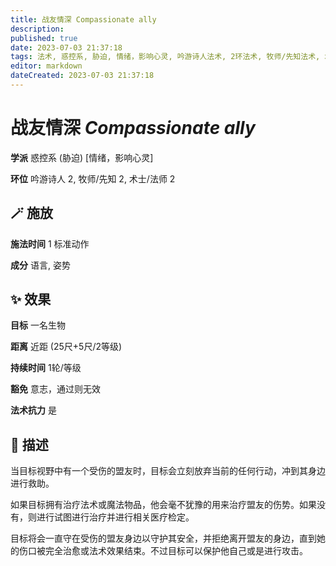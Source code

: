 ```yaml
---
title: 战友情深 Compassionate ally
description: 
published: true
date: 2023-07-03 21:37:18
tags: 法术, 惑控系, 胁迫, 情绪，影响心灵, 吟游诗人法术, 2环法术, 牧师/先知法术, 术士/法师法术
editor: markdown
dateCreated: 2023-07-03 21:37:18
---
```


# **战友情深** *Compassionate ally*

**学派** 惑控系 (胁迫) \[情绪，影响心灵\] 

**环位** 吟游诗人 2, 牧师/先知 2, 术士/法师 2

## 🪄 施放

**施法时间** 1 标准动作

**成分** 语言, 姿势

## ✨ 效果 

**目标** 一名生物 

**距离** 近距 (25尺+5尺/2等级)  

**持续时间** 1轮/等级 

**豁免** 意志，通过则无效

**法术抗力** 是

## 📖 描述

当目标视野中有一个受伤的盟友时，目标会立刻放弃当前的任何行动，冲到其身边进行救助。

如果目标拥有治疗法术或魔法物品，他会毫不犹豫的用来治疗盟友的伤势。如果没有，则进行试图进行治疗并进行相关医疗检定。

目标将会一直守在受伤的盟友身边以守护其安全，并拒绝离开盟友的身边，直到她的伤口被完全治愈或法术效果结束。不过目标可以保护他自己或是进行攻击。
    